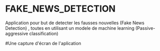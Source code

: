 # FAKE_NEWS_DETECTION

Application pour but de detecter les fausses nouvelles (Fake News Detection) , toutes en utilisant un modele de machine learning 
(Passive-aggressive classification)

#Une capture d'écran de l'aplication

